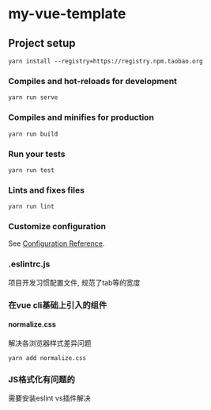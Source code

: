 # my-vue-template

## Project setup
```
yarn install --registry=https://registry.npm.taobao.org
```

### Compiles and hot-reloads for development
```
yarn run serve
```

### Compiles and minifies for production
```
yarn run build
```

### Run your tests
```
yarn run test
```

### Lints and fixes files
```
yarn run lint
```

### Customize configuration
See [Configuration Reference](https://cli.vuejs.org/config/).

### .eslintrc.js
项目开发习惯配置文件, 规范了tab等的宽度

### 在vue cli基础上引入的组件
#### normalize.css
解决各浏览器样式差异问题
```
yarn add normalize.css 
```

### JS格式化有问题的
需要安装eslint vs插件解决

